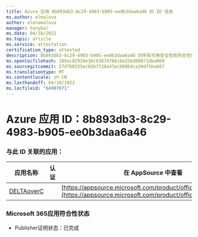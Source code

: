 ```yaml
---
title: Azure 应用 8b893db3-8c29-4983-b905-ee0b3daa6a46 的 ID 信息
ms.author: elmalova
author: elenamalova
manager: tonybal
ms.date: 04/18/2022
ms.topic: article
ms.service: attestation
certification_type: attested
description: 8b893db3-8c29-4983-b905-ee0b3daa6a46 的所有可用安全性和符合性信息信息。
ms.openlocfilehash: 189ac82934e36c63874786c6e25bd08971dba069
ms.sourcegitcommit: 57d7b0335ec02b7f20a47ec888b4ca39d75bab67
ms.translationtype: MT
ms.contentlocale: zh-CN
ms.lasthandoff: 04/18/2022
ms.locfileid: "64907671"
---
```

# <a name="azure-app-id-8b893db3-8c29-4983-b905-ee0b3daa6a46"></a>Azure 应用 ID：8b893db3-8c29-4983-b905-ee0b3daa6a46


### <a name="apps-associated-with-this-id"></a>与此 ID 关联的应用：
| **应用名称** | **认证** | **在 AppSource 中查看** |
|--------------|---------------|-----------------------|
| [DELTAoverC](../forward/WA200003286.md) |  | [https://appsource.microsoft.com/product/office/WA200003286](https://appsource.microsoft.com/product/office/WA200003286) |

### <a name="microsoft-365-app-compliance-status"></a>Microsoft 365应用符合性状态
- Publisher证明状态：已完成
